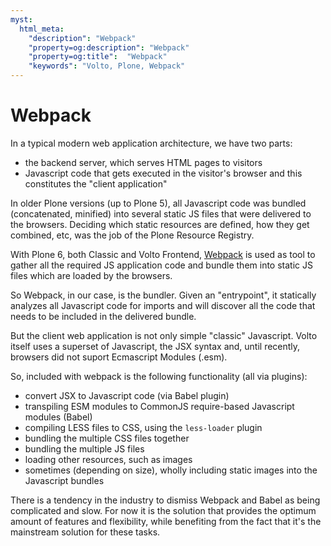 ```yaml
---
myst:
  html_meta:
    "description": "Webpack"
    "property=og:description": "Webpack"
    "property=og:title":  "Webpack"
    "keywords": "Volto, Plone, Webpack"
---
```


# Webpack

In a typical modern web application architecture, we have two parts:

- the backend server, which serves HTML pages to visitors
- Javascript code that gets executed in the visitor's browser and this
  constitutes the "client application"

In older Plone versions (up to Plone 5), all Javascript code was bundled
(concatenated, minified) into several static JS files that were delivered to
the browsers. Deciding which static resources are defined, how they get
combined, etc, was the job of the Plone Resource Registry.

With Plone 6, both Classic and Volto Frontend, [Webpack](https://webpack.js.org/)
is used as tool to gather all the required JS application code and bundle them
into static JS files which are loaded by the browsers.

So Webpack, in our case, is the bundler. Given an "entrypoint", it statically
analyzes all Javascript code for imports and will discover all the code that
needs to be included in the delivered bundle.

But the client web application is not only simple "classic" Javascript. Volto
itself uses a superset of Javascript, the JSX syntax and, until recently,
browsers did not suport Ecmascript Modules (.esm).

So, included with webpack is the following functionality (all via plugins):

- convert JSX to Javascript code (via Babel plugin)
- transpiling ESM modules to CommonJS require-based Javascript modules (Babel)
- compiling LESS files to CSS, using the `less-loader` plugin
- bundling the multiple CSS files together
- bundling the multiple JS files
- loading other resources, such as images
- sometimes (depending on size), wholly including static images into the
  Javascript bundles

There is a tendency in the industry to dismiss Webpack and Babel as being
complicated and slow. For now it is the solution that provides the optimum
amount of features and flexibility, while benefiting from the fact that it's
the mainstream solution for these tasks.
